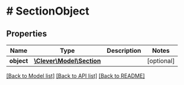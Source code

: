 # # SectionObject

## Properties

Name | Type | Description | Notes
------------ | ------------- | ------------- | -------------
**object** | [**\Clever\Model\Section**](Section.md) |  | [optional]

[[Back to Model list]](../../README.md#models) [[Back to API list]](../../README.md#endpoints) [[Back to README]](../../README.md)
